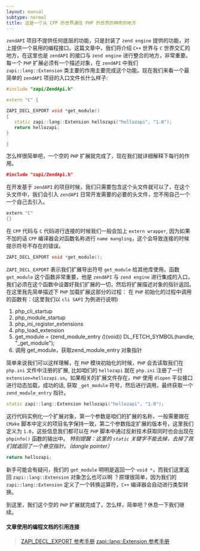 ```yaml
---
layout: manual
subtype: normal
title: 这是一个从 CPP 的世界通往 PHP 的世界的神奇的地方
---
```

`zendAPI` 项目不提供任何底层的功能，只是封装了 `zend engine` 提供的功能，对上提供一个易用的编程接口。这篇文章中，我们将介绍 `C++` 世界与 `C` 世界交汇的地方，在这里也是 `zendAPI` 的接口与 `zend engine` 进行整合的地方，非常重要。
每一个 `PHP` 扩展必须有一个描述对象，在 `zendAPI` 中我们 `zapi::lang::Extension` 类主要的作用主要完成这个功能。现在我们来看一个最简单的 `zendAPI` 项目的入口文件长什么样子: 

```cpp
#include "zapi/ZendApi.h"

extern "C" {

ZAPI_DECL_EXPORT void *get_module() 
{
   static zapi::lang::Extension hellozapi("hellozapi", "1.0");
   return hellozapi;
}

}
```
怎么样很简单吧，一个空的 `PHP` 扩展就完成了，现在我们就详细解释下每行的作用。

```cpp
﻿#include "zapi/ZendApi.h"
```
在开发基于 `zendAPI` 的项目时候，我们只需要包含这个头文件就可以了，在这个头文件中，我们会引入 `zendAPI` 日常开发需要的必要的头文件，您不用自己一个一个自己去引入。

```cpp
﻿extern "C"
{}
```

在 `CPP` 代码与 `C` 代码进行连接的时候我们一般会加上 `extern wrapper`, 因为如果不加的话 `CPP` 编译器会对函数名称进行 `name mangling`，这个会导致连接的时候提示符号不存在的错误。

```cpp
﻿ZAPI_DECL_EXPORT void *get_module();
```
`ZAPI_DECL_EXPORT` 表示我们扩展导出符号 `get_module` 给其他库使用。函数 `get_module` 这个函数非常重要，他是 `zendAPI` 与 `zend engine` 进行集成的入口，我们必须在这个函数中设置好我们扩展的一切，然后将扩展描述对象的指针返回。
在这里我先简单描述下 `PHP` 加载扩展这部分的过程：
在 `PHP` 初始化的过程中调用的函数有：(这里我们以 `cli SAPI` 为例进行说明)
1. php_cli_startup
2. php_module_startup
3. php_ini_register_extensions
4. php_load_extension
5. get_module = (zend_module_entry *(*)(void)) DL_FETCH_SYMBOL(handle, "_get_module");
6. 调用 get_module，获取﻿zend_module_entry 对象指针

简单来说我们可以这样理解，在 `PHP` 模块初始化的时候，`PHP` 会去读取我们在 `php.ini` 文件中注册的扩展, 比如咱们的 `hellozapi` 就在 `php.ini` 注册了一行 `extension=hellozapi.so`。如果相关的扩展文件存在，`PHP` 使用 `﻿dlopen` 平台接口进行动态加载，成功的话, 获取 `_get_module` 符号，然后进行调用，最终获取一个 `﻿zend_module_entry` 指针。

```cpp
static zapi::lang::Extension hellozapi("hellozapi", "1.0");
```
这行代码实例化一个扩展对象，第一个参数是咱们的扩展的名称，一般需要跟在 `CMake` 脚本中定义的项目名字保持一致，第二个参数指定扩展的版本号，这里我们定义为 `1.0`，这些信息我们都可以在 `PHP` 脚本中通过反射技术获取同时也会出现在 `phpinfo()` 函数的输出中。
*特别提醒：这里的 `static` 关键字不能去掉，去掉了我们就返回了一个悬空指针。（dangle pointer）*

```cpp
return hellozapi;
```
新手可能会有疑问，我们的 `get_module` 明明是返回一个 `void *`，而我们这里返回 `zapi::lang::Extension` 对象怎么也可以啊 ？原理很简单，因为我们的 `zapi::lang::Extension` 定义了一个转换运算符，`C++` 编译器会自动进行类型转换。

到这里，我们这个空的 `PHP` 扩展就完成了，怎么样，简单吧？休息一下我们继续。

#### 文章使用的编程文档的引用连接

> [ZAPI_DECL_EXPORT 参考手册](/api/file_compiler_detection_8h.html#1a6483198f166d8060fb07d99604ef1cfe)
> [zapi::lang::Extension 参考手册](/api/classzapi_1_1lang_1_1_extension.html)